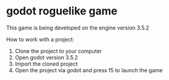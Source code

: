 # godot roguelike game

This game is being developed on the engine version 3.5.2

How to work with a project:
1. Clone the project to your computer
2. Open godot version 3.5.2
3. Import the cloned project
4. Open the project via godot and press f5 to launch the game
